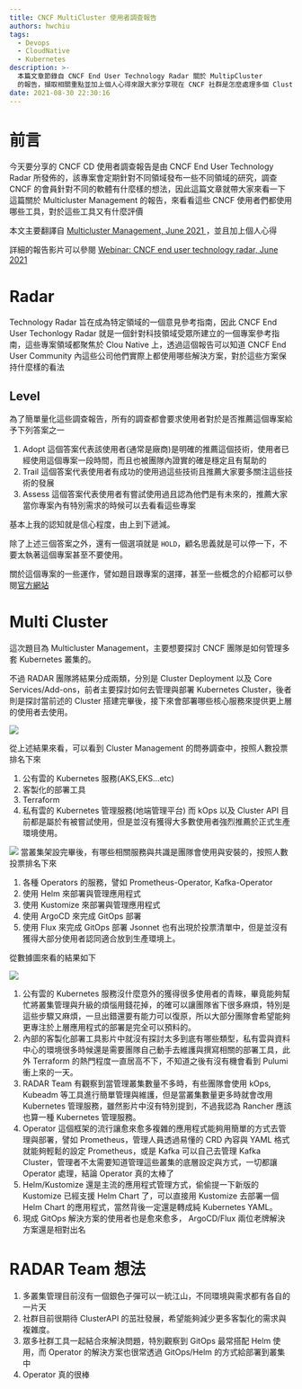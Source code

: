 ```yaml
---
title: CNCF MultiCluster 使用者調查報告
authors: hwchiu
tags:
  - Devops
  - CloudNative
  - Kubernetes
description: >-
  本篇文章節錄自 CNCF End User Technology Radar 關於 MultipCluster
  的報告，擷取相關重點並加上個人心得來跟大家分享現在 CNCF 社群是怎麼處理多個 Cluster 的
date: 2021-08-30 22:30:16
---
```


# 前言
今天要分享的 CNCF CD 使用者調查報告是由  CNCF End User Technology Radar 所發佈的，該專案會定期針對不同領域發布一些不同領域的研究，調查 CNCF 的會員針對不同的軟體有什麼樣的想法，因此這篇文章就帶大家來看一下這篇關於 Multicluster Management 的報告，來看看這些 CNCF 使用者們都使用哪些工具，對於這些工具又有什麼評價

本文主要翻譯自 [Multicluster Management, June 2021
](https://radar.cncf.io/2021-06-multicluster-management)，並且加上個人心得

詳細的報告影片可以參閱 [Webinar: CNCF end user technology radar, June 2021](https://www.youtube.com/watch?v=mjg_x9iYEIc)

# Radar
Technology Radar 旨在成為特定領域的一個意見參考指南，因此 CNCF End User Techonlogy Radar 就是一個針對科技領域受眾所建立的一個專案參考指南，這些專案領域都聚焦於 Clou Native 上，透過這個報告可以知道 CNCF End User Community 內這些公司他們實際上都使用哪些解決方案，對於這些方案保持什麼樣的看法

## Level
為了簡單量化這些調查報告，所有的調查都會要求使用者對於是否推薦這個專案給予下列答案之一
1. Adopt
這個答案代表該使用者(通常是廠商)是明確的推薦這個技術，使用者已經使用這個專案一段時間，而且也被團隊內證實的確是穩定且有幫助的
2. Trail
這個答案代表使用者有成功的使用過這些技術且推薦大家要多關注這些技術的發展
3. Assess
這個答案代表使用者有嘗試使用過且認為他們是有未來的，推薦大家當你專案內有特別需求的時候可以去看看這些專案

基本上我的認知就是信心程度，由上到下遞減。

除了上述三個答案之外，還有一個選項就是 `HOLD`，顧名思義就是可以停一下，不要太執著這個專案甚至不要使用。

關於這個專案的一些運作，譬如題目跟專案的選擇，甚至一些概念的介紹都可以參閱[官方網站](https://radar.cncf.io/how-it-works)


# Multi Cluster

這次題目為 Multicluster Management，主要想要探討 CNCF 團隊是如何管理多套 Kubernetes 叢集的。

不過 RADAR 團隊將結果分成兩類，分別是 Cluster Deployment 以及 Core Services/Add-ons，前者主要探討如何去管理與部署 Kubernetes Cluster，後者則是探討當前述的 Cluster 搭建完畢後，接下來會部署哪些核心服務來提供更上層的使用者去使用。

![](https://i.imgur.com/DDhT6Ru.png)

從上述結果來看，可以看到 Cluster Management 的問券調查中，按照人數投票排名下來
1. 公有雲的 Kubernetes 服務(AKS,EKS...etc)
2. 客製化的部署工具
3. Terraform
4. 私有雲的 Kubernetes 管理服務(地端管理平台)
而 kOps 以及 Cluster API 目前都是屬於有被嘗試使用，但是並沒有獲得大多數使用者強烈推薦於正式生產環境使用。

![](https://i.imgur.com/tDT4I0N.png)
當叢集架設完畢後，有哪些相關服務與共識是團隊會使用與安裝的，按照人數投票排名下來
1. 各種 Operators 的服務，譬如 Prometheus-Operator, Kafka-Operator
2. 使用 Helm 來部署與管理應用程式
3. 使用 Kustomize 來部署與管理應用程式
4. 使用 ArgoCD 來完成 GitOps 部署
5. 使用 Flux 來完成 GitOps 部署
Jsonnet 也有出現於投票清單中，但是並沒有獲得大部分使用者認同適合放到生產環境上。

從數據圖來看的結果如下

![](https://i.imgur.com/WBr1VRd.png)

1. 公有雲的 Kubernetes 服務沒什麼意外的獲得很多使用者的青睞，畢竟能夠幫忙將叢集管理與升級的煩惱用錢花掉，的確可以讓團隊省下很多麻煩，特別是這些步驟又麻煩，一旦出錯還要有能力可以復原，所以大部分團隊會希望能夠更專注於上層應用程式的部署是完全可以預料的。
2. 內部的客製化部署工具影片中就沒有探討太多到底有哪些類型，私有雲與資料中心的環境很多時候還是需要團隊自己動手去維護與撰寫相關的部署工具，此外 Terraform 的熱門程度一直居高不下，不知道之後有沒有機會看到 Pulumi 衝上來的一天。
3. RADAR Team 有觀察到當管理叢集數量不多時，有些團隊會使用 kOps, Kubeadm 等工具進行簡單管理與維護，但是當叢集數量更多時就會改用 Kubernetes 管理服務，雖然影片中沒有特別提到，不過我認為 Rancher 應該也算一種 Kubernetes 管理服務。
4. Operator 這個框架的流行讓愈來愈多複雜的應用程式能夠用簡單的方式去管理與部署，譬如 Prometheus，管理人員透過易懂的 CRD 內容與 YAML 格式就能夠輕鬆的設定 Prometheus，或是 Kafka 可以自己去管理 Kafka Cluster，管理者不太需要知道管理這些叢集的底層設定與方式，一切都讓 Operator 處理，結論 Operator 真的太棒了
5. Helm/Kustomize 還是主流的應用程式管理方式，偷偷提一下新版的 Kustomize 已經支援 Helm Chart 了，可以直接用 Kustomize 去部署一個 Helm Chart 的應用程式，當然背後一定還是轉成純 Kubernetes YAML。
6. 現成 GitOps 解決方案的使用者也是愈來愈多， ArgoCD/Flux 兩位老牌解決方案還是相對出名

# RADAR Team 想法
1. 多叢集管理目前沒有一個銀色子彈可以一統江山，不同環境與需求都有各自的一片天
2. 社群目前很期待 ClusterAPI 的茁壯發展，希望能夠減少更多客製化的需求與複雜度。
3. 眾多社群工具一起結合來解決問題，特別觀察到 GitOps 最常搭配 Helm 使用，而 Operator 的解決方案也很常透過 GitOps/Helm 的方式給部署到叢集中
4. Operator 真的很棒


